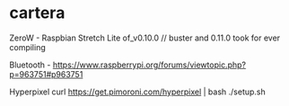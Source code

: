 # cartera

ZeroW - Raspbian Stretch Lite of_v0.10.0
// buster and 0.11.0 took for ever compiling

Bluetooth - https://www.raspberrypi.org/forums/viewtopic.php?p=963751#p963751

Hyperpixel 
curl https://get.pimoroni.com/hyperpixel | bash
./setup.sh

